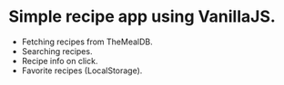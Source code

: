 # Simple recipe app using VanillaJS.

* Fetching recipes from TheMealDB.
* Searching recipes.
* Recipe info on click.
* Favorite recipes (LocalStorage).